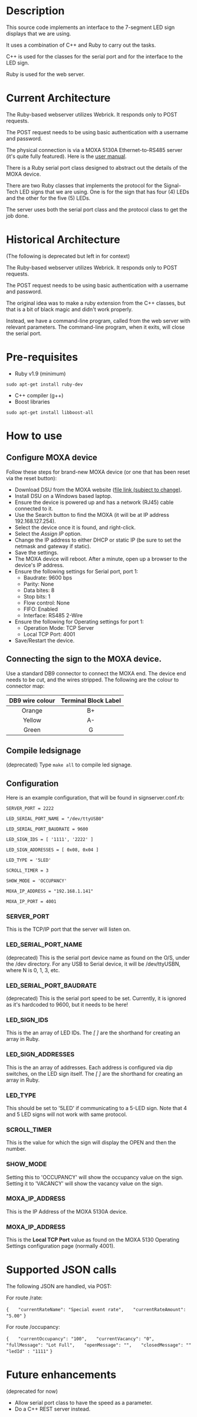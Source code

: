 # Description

This source code implements an interface to the 7-segment LED sign displays that we are using.

It uses a combination of C++ and Ruby to carry out the tasks.

C++ is used for the classes for the serial port and for the interface to the LED sign.

Ruby is used for the web server.

# Current Architecture

The Ruby-based webserver utilizes Webrick. It responds only to POST requests.

The POST request needs to be using basic authentication with a username and password.

The physical connection is via a MOXA 5130A Ethernet-to-RS485 server (it's quite fully featured). Here is the [user manual](http://www.moxa.com/doc/man/NPort_5100A_Series_Users_Manual_v4.pdf "5130A manual").

There is a Ruby serial port class designed to abstract out the details of the MOXA device.

There are two Ruby classes that implements the protocol for the Signal-Tech LED signs that we are using. One is for the sign that has four (4) LEDs and the other for the five (5) LEDs. 

The server uses both the serial port class and the protocol class to get the job done.

# Historical Architecture

(The following is deprecated but left in for context)

The Ruby-based webserver utilizes Webrick. It responds only to POST requests.

The POST request needs to be using basic authentication with a username and password.

The original idea was to make a ruby extension from the C++ classes, but that is a bit of black magic and didn't work properly.

Instead, we have a command-line program, called from the web server with relevant parameters. The command-line program, when it exits, will close the serial port.

# Pre-requisites

- Ruby v1.9 (minimum)

`sudo apt-get install ruby-dev`

- C++ compiler (g++) 
- Boost libraries

`sudo apt-get install libboost-all`

# How to use

## Configure MOXA device

Follow these steps for brand-new MOXA device (or one that has been reset via the reset button):
* Download DSU from the MOXA website ([file link (subject to change)](http://www.moxa.com/support/DownloadFile.aspx?type=support&id=10137 "File download link").
* Install DSU on a Windows based laptop.
* Ensure the device is powered up and has a network (RJ45) cable connected to it.
* Use the Search button to find the MOXA (it will be at IP address 192.168.127.254).
* Select the device once it is found, and right-click.
* Select the *Assign IP* option.
* Change the IP address to either DHCP or static IP (be sure to set the netmask and gateway if static).
* Save the settings.
* The MOXA device will reboot. After a minute, open up a browser to the device's IP address.
* Ensure the following settings for Serial port, port 1:
    * Baudrate: 9600 bps
    * Parity: None
    * Data bites: 8
    * Stop bits: 1
    * Flow control: None
    * FIFO: Enabled
    * Interface: RS485 2-Wire
* Ensure the following for Operating settings for port 1:
    * Operation Mode: TCP Server
    * Local TCP Port: 4001
* Save/Restart the device. 

## Connecting the sign to the MOXA device.

Use a standard DB9 connector to connect the MOXA end. The device end needs to be cut, and the wires stripped. The following are the colour to connector map:

| DB9 wire colour | Terminal Block Label |
|:---------------:|:--------------:|
| Orange | B+ |
| Yellow | A- |
| Green | G |

## Compile ledsignage

(deprecated)
Type `make all` to compile led signage.

## Configuration

Here is an example configuration, that will be found in signserver.conf.rb:

`SERVER_PORT = 2222`

`LED_SERIAL_PORT_NAME = "/dev/ttyUSB0"`

`LED_SERIAL_PORT_BAUDRATE = 9600`

`LED_SIGN_IDS = [ '1111', '2222' ]`

`LED_SIGN_ADDRESSES = [ 0x08, 0x04 ]`

`LED_TYPE = '5LED'`

`SCROLL_TIMER = 3`

`SHOW_MODE = 'OCCUPANCY'`

`MOXA_IP_ADDRESS = "192.168.1.141"`

`MOXA_IP_PORT = 4001`

### SERVER_PORT

This is the TCP/IP port that the server will listen on.

### LED_SERIAL_PORT_NAME
(deprecated)
This is the serial port device name as found on the O/S, under the /dev directory. For any USB to Serial device, it will be /dev/ttyUSBN, where N is 0, 1, 3, etc.

### LED_SERIAL_PORT_BAUDRATE
(deprecated)
This is the serial port speed to be set. Currently, it is ignored as it's hardcoded to 9600, but it needs to be here!

### LED_SIGN_IDS

This is the an array of LED IDs. The *[* *]* are the shorthand for creating an array in Ruby.

### LED_SIGN_ADDRESSES

This is the an array of addresses. Each address is configured via dip switches, on the LED sign itself. The *[* *]* are the shorthand for creating an array in Ruby.

### LED_TYPE

This should be set to '5LED' if communicating to a 5-LED sign. Note that 4 and 5 LED signs will not work with same protocol.

### SCROLL_TIMER

This is the value for which the sign will display the OPEN and then the number.

### SHOW_MODE

Setting this to 'OCCUPANCY' will show the occupancy value on the sign. Setting it to 'VACANCY' will show the vacancy value on the sign.

### MOXA_IP_ADDRESS

This is the IP Address of the MOXA 5130A device.

### MOXA_IP_ADDRESS

This is the **Local TCP Port** value as found on the MOXA 5130 Operating Settings configuration page (normally 4001). 

# Supported JSON calls

The following JSON are handled, via POST:

For route /rate:

`{`
`   "currentRateName": "Special event rate",`
`   "currentRateAmount": "5.00"`
`}`

For route /occupancy:

`{`
`   "currentOccupancy": "100",`
`   "currentVacancy": "0",`
`   "fullMessage": "Lot Full",`
`   "openMessage": "",`
`   "closedMessage": ""`
`   "ledId" : "1111"`
`}`

# Future enhancements

(deprecated for now)
- Allow serial port class to have the speed as a parameter.
- Do a C++ REST server instead.
